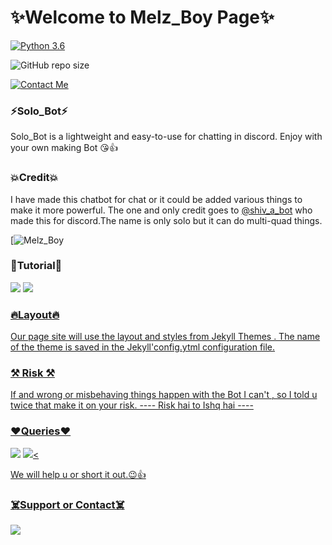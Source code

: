 # ✨Welcome to Melz_Boy Page✨

[![Python 3.6](https://img.shields.io/badge/Python-3.6%20or%20newer-blue.svg)](https://www.python.org/downloads/release/python-360/)

![GitHub repo size](https://img.shields.io/github/repo-size/shivratna-dotcom/Solo_Bot)

[![Contact Me](https://img.shields.io/badge/Instagram-Contact%20Me-informational)](https://www.instagram.com/invites/contact/?i=13ydjk6fjr71f&utm_content=i7afg0u)


### ⚡Solo_Bot⚡

Solo_Bot is a lightweight and easy-to-use for chatting
in discord. Enjoy with your own making Bot 😘👍

### 💥Credit💥

I have made this chatbot for chat or it could be added various things 
to make it more powerful. The one and only credit
goes to [@shiv_a_bot](https://t.me/shiv_a_bot) who made this for discord.The
name is only solo but it can do multi-quad things.

[![Melz_Boy](https://telegra.ph/file/3c81adc3424bfd4e6b48e.jpg)



### 🌟Tutorial🌟
<a href="https://youtu.be/vzMYnYpMmKE"><img src="https://img.shields.io/badge/logo=Youtube"></a>
<a href="https://youtu.be/vzMYnYpMmKE"><img src="https://img.shields.io/youtube/views/M2FQJq_sHp4?style=social">



### 🔥Layout🔥
Our page site will use the layout and styles from
Jekyll Themes . The name of the theme is saved in the
Jekyll'config.ytml configuration file.


### ⚒️ Risk ⚒️

If and wrong or misbehaving things happen with the 
Bot I can't , so I told u twice that make it on your
risk.
         ---- Risk hai to Ishq hai ----


### ❤️Queries❤️

<a href="https://discord.gg/Snf3r4T6"><img src="https://img.shields.io/badge/Join-Support%20Channel-red.svg?style=for-the-badge&logo=Discord"></a>
<a href="https://discord.gg/Snf3r4T6"><img src="https://img.shields.io/badge/Join-Support%20Server-blue.svg?style=for-the-badge&logo=Discord"><

 We will help u or short it out.😉👍



### ☠️Support or Contact☠️

<a href="https://telegram.org/dlx"><img src="https://img.shields.io/badge/Join-Personal%20DM-red.svg?style=for-the-badge&logo=Telegram"></a>





